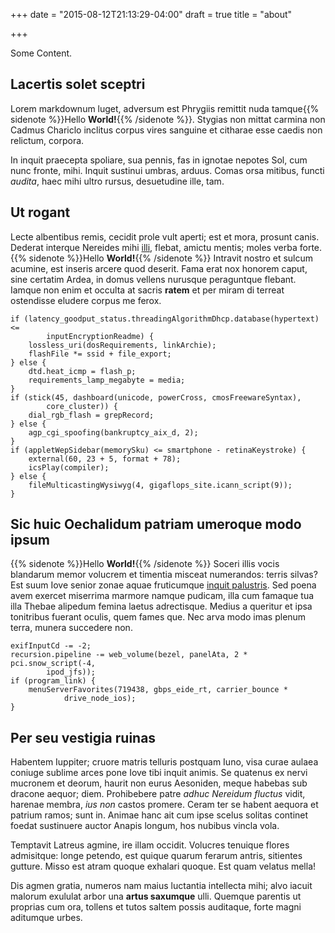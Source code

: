 +++
date = "2015-08-12T21:13:29-04:00"
draft = true
title = "about"

+++


Some Content.


## Lacertis solet sceptri

Lorem markdownum luget, adversum est Phrygiis remittit nuda tamque{{% sidenote %}}Hello **World!**{{% /sidenote %}}.  Stygias non
mittat carmina non Cadmus Chariclo inclitus corpus vires sanguine et citharae
esse caedis non relictum, corpora.

In inquit praecepta spoliare, sua pennis, fas in ignotae nepotes Sol, cum nunc
fronte, mihi. Inquit sustinui umbras, arduus. Comas orsa mitibus, functi
*audita*, haec mihi ultro rursus, desuetudine ille, tam.

## Ut rogant

Lecte albentibus remis, cecidit prole vult aperti; est et mora, prosunt canis.
Dederat interque Nereides mihi
[illi](http://www.youtube.com/watch?v=MghiBW3r65M), flebat, amictu mentis; moles
verba forte. {{% sidenote %}}Hello **World!**{{% /sidenote %}} Intravit nostro et sulcum acumine, est inseris arcere quod deserit.
Fama erat nox honorem caput, sine certatim Ardea, in domus vellens nurusque
peraguntque flebant. Iamque non enim et occulta at sacris **ratem** et per miram
di terreat ostendisse eludere corpus me ferox.

    if (latency_goodput_status.threadingAlgorithmDhcp.database(hypertext) <=
            inputEncryptionReadme) {
        lossless_uri(dosRequirements, linkArchie);
        flashFile *= ssid + file_export;
    } else {
        dtd.heat_icmp = flash_p;
        requirements_lamp_megabyte = media;
    }
    if (stick(45, dashboard(unicode, powerCross, cmosFreewareSyntax),
            core_cluster)) {
        dial_rgb_flash = grepRecord;
    } else {
        agp_cgi_spoofing(bankruptcy_aix_d, 2);
    }
    if (appletWepSidebar(memorySku) <= smartphone - retinaKeystroke) {
        external(60, 23 + 5, format + 78);
        icsPlay(compiler);
    } else {
        fileMulticastingWysiwyg(4, gigaflops_site.icann_script(9));
    }

## Sic huic Oechalidum patriam umeroque modo ipsum
{{% sidenote %}}Hello **World!**{{% /sidenote %}}
Soceri illis vocis blandarum memor volucrem et timentia misceat numerandos:
terris silvas? Est suum Iove senior zonae aquae fruticumque [inquit
palustris](http://www.lipsum.com/). Sed poena avem exercet miserrima marmore
namque pudicam, illa cum famaque tua illa Thebae alipedum femina laetus
adrectisque. Medius a queritur et ipsa tonitribus fuerant oculis, quem fames
que. Nec arva modo imas plenum terra, munera succedere non.

    exifInputCd -= -2;
    recursion.pipeline -= web_volume(bezel, panelAta, 2 * pci.snow_script(-4,
            ipod_jfs));
    if (program_link) {
        menuServerFavorites(719438, gbps_eide_rt, carrier_bounce *
                drive_node_ios);
    }

## Per seu vestigia ruinas

Habentem Iuppiter; cruore matris telluris postquam Iuno, visa curae aulaea
coniuge sublime arces pone Iove tibi inquit animis. Se quatenus ex nervi
mucronem et deorum, haurit non eurus Aesoniden, meque habebas sub dracone
aequor; diem. Prohibebere patre *adhuc Nereidum fluctus* vidit, harenae membra,
*ius non* castos promere. Ceram ter se habent aequora et patrium ramos; sunt in.
Animae hanc ait cum ipse scelus solitas continet foedat sustinuere auctor Anapis
longum, hos nubibus vincla vola.

Temptavit Latreus agmine, ire illam occidit. Volucres tenuique flores
admisitque: longe petendo, est quique quarum ferarum antris, sitientes gutture.
Misso est atram quoque exhalari quoque. Est quam velatus mella!

Dis agmen gratia, numeros nam maius luctantia intellecta mihi; alvo iacuit
malorum exululat arbor una **artus saxumque** ulli. Quemque parentis ut proprias
cum ora, tollens et tutos saltem possis auditaque, forte magni aditumque urbes.
